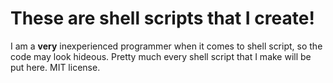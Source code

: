 # These are shell scripts that I create!

I am a **very** inexperienced programmer when it comes to shell script, so the code may look hideous.
Pretty much every shell script that I make will be put here. MIT license.
